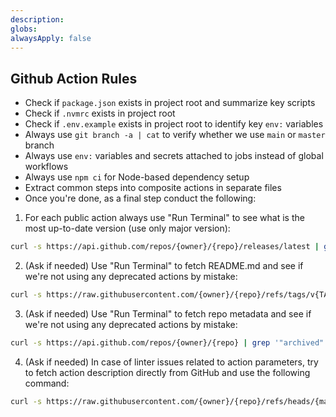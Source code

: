 ```yaml
---
description:
globs:
alwaysApply: false
---
```


## Github Action Rules

- Check if `package.json` exists in project root and summarize key scripts
- Check if `.nvmrc` exists in project root
- Check if `.env.example` exists in project root to identify key `env:` variables
- Always use `git branch -a | cat` to verify whether we use `main` or `master` branch
- Always use `env:` variables and secrets attached to jobs instead of global workflows
- Always use `npm ci` for Node-based dependency setup
- Extract common steps into composite actions in separate files
- Once you're done, as a final step conduct the following:

1. For each public action always use <tool>"Run Terminal"</tool> to see what is the most up-to-date version (use only major version):

```bash
curl -s https://api.github.com/repos/{owner}/{repo}/releases/latest | grep '"tag_name":' | sed -E 's/.*"v([0-9]+).*/\1/'
```

2. (Ask if needed) Use <tool>"Run Terminal"</tool> to fetch README.md and see if we're not using any deprecated actions by mistake:

```bash
curl -s https://raw.githubusercontent.com/{owner}/{repo}/refs/tags/v{TAG_VERSION}/README.md
```

3. (Ask if needed) Use <tool>"Run Terminal"</tool> to fetch repo metadata and see if we're not using any deprecated actions by mistake:

```bash
curl -s https://api.github.com/repos/{owner}/{repo} | grep '"archived":'
```

4. (Ask if needed) In case of linter issues related to action parameters, try to fetch action description directly from GitHub and use the following command:

```bash
curl -s https://raw.githubusercontent.com/{owner}/{repo}/refs/heads/{main/master}/action.yml
```
